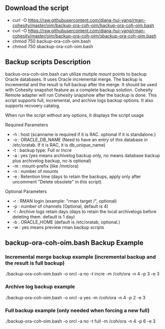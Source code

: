 ## Download the script
- curl -O https://raw.githubusercontent.com/diana-hui-yang/rman-cohesity/master/oim/backup-ora-coh-oim/backup-ora-coh-oim.bash
- curl -O https://raw.githubusercontent.com/diana-hui-yang/rman-cohesity/master/oim/backup-ora-coh-oim/sbackup-ora-coh-oim.bash
- chmod 750 backup-ora-coh-oim.bash
- chmod 750 sbackup-ora-coh-oim.bash

## Backup scripts Description

backuo-ora-coh-oim.bash can utilize mutiple mount points to backup Oracle databases. It uses Oracle incremental merge. The backup is incremental and the result is full backup after the merge. It should be used with Cohesity snapshot feature as a complete backup solution. Cohesity Remote adapter will run Cohesity snapshow after the backup is done. 
This script supports full, incremental, and archive logs backup options. It also supports recvoery catalog.

When run the script without any options, it displays the script usage

 Required Parameters
- -h : host (scanname is required if it is RAC. optional if it is standalone.)
- -o : ORACLE_DB_NAME (Need to have an entry of this database in /etc/oratab. If it is RAC, it is db_unique_name)
- -t : backup type: Full or Incre
- -a : yes (yes means archivelog backup only, no means database backup plus archivelog backup, no is optional)
- -m : mount-prefix (like /mnt/ora)
- -n : number of mounts
- -e : Retention time (days to retain the backups, apply only after uncomment "Delete obsolete" in this script)

 Optional Parameters
- -r : RMAN login (example: "rman target /", optional)
- -p : number of channels (Optional, default is 4)
- -l : Archive logs retain days (days to retain the local archivelogs before deleting them. default is 1 day)
- -b : ORACLE_HOME (default is /etc/oratab, optional.)
- -w : yes means preview rman backup scripts

## backup-ora-coh-oim.bash Backup Example

### Incremental merge backup example (incremental backup and the result is full backup)
./backup-ora-coh-oim.bash -o orcl -a no -t incre -m /coh/ora -n 4 -p 3 -e 3

### Archive log backup example
./backup-ora-coh-oim.bash -o orcl -a yes -m /coh/ora -n 4 -p 2 -e 3

### Full backup example (only needed when forcing a new full)
./backup-ora-coh-oim.bash -o orcl -a no -t full -m /coh/ora -n 4 -p 6 -e 3

